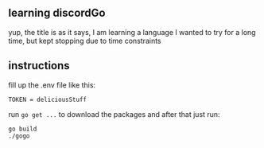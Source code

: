 ## learning discordGo

yup, the title is as it says, I am learning a language I wanted to try for a long time, but kept stopping due to time constraints

## instructions

fill up the .env file like this:
```
TOKEN = deliciousStuff
```

run `go get ...` to download the packages and after that just run:

```
go build
./gogo
```

